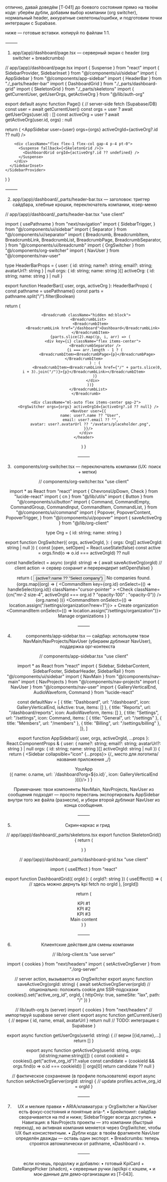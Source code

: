 отлично, давай доведём [T-041] до боевого состояния прямо на твоём коде: уберём дубли, добавим выбор компании (org switcher), нормальный header, аккуратные скелетоны/ошибки, и подготовим точки интеграции c Supabase.

ниже — готовые вставки. копируй по файлам 1:1.

⸻

1. app/(app)/dashboard/page.tsx — серверный экран с header (org switcher + breadcrumbs)

// app/(app)/dashboard/page.tsx
import { Suspense } from "react"
import { SidebarProvider, SidebarInset } from "@/components/ui/sidebar"
import { AppSidebar } from "@/components/app-sidebar"
import { HeaderBar } from "./\_parts/header-bar"
import { DashboardGrid } from "./\_parts/dashboard-grid"
import { SkeletonGrid } from "./\_parts/skeletons"
import { getCurrentUser, getUserOrgs, getActiveOrg } from "@/lib/auth-org"

export default async function Page() {
// server-side fetch (Supabase/DB)
const user = await getCurrentUser()
const orgs = user ? await getUserOrgs(user.id) : []
const activeOrg = user ? await getActiveOrg(user.id, orgs) : null

return (
<SidebarProvider>
<AppSidebar user={user} orgs={orgs} activeOrgId={activeOrg?.id ?? null} />
<SidebarInset>
<HeaderBar user={user} orgs={orgs} activeOrg={activeOrg} />

        <div className="flex flex-1 flex-col gap-4 p-4 pt-0">
          <Suspense fallback={<SkeletonGrid />}>
            <DashboardGrid orgId={activeOrg?.id ?? undefined} />
          </Suspense>
        </div>
      </SidebarInset>
    </SidebarProvider>

)
}

⸻

2. app/(app)/dashboard/\_parts/header-bar.tsx — заголовок: триггер сайдбара, хлебные крошки, переключатель компании, юзер-меню

// app/(app)/dashboard/\_parts/header-bar.tsx
"use client"

import { usePathname } from "next/navigation"
import {
SidebarTrigger,
} from "@/components/ui/sidebar"
import { Separator } from "@/components/ui/separator"
import {
Breadcrumb, BreadcrumbItem, BreadcrumbLink,
BreadcrumbList, BreadcrumbPage, BreadcrumbSeparator,
} from "@/components/ui/breadcrumb"
import { OrgSwitcher } from "@/components/org-switcher"
import { NavUser } from "@/components/nav-user"

type HeaderBarProps = {
user: { id: string; name?: string; email?: string; avatarUrl?: string } | null
orgs: { id: string; name: string }[]
activeOrg: { id: string; name: string } | null
}

export function HeaderBar({ user, orgs, activeOrg }: HeaderBarProps) {
const pathname = usePathname()
const parts = pathname.split("/").filter(Boolean)

return (
<header className="flex h-16 shrink-0 items-center gap-2 transition-[width,height] ease-linear px-4">
<SidebarTrigger className="-ml-1" />
<Separator orientation="vertical" className="mr-2 h-4" />

      <Breadcrumb className="hidden md:block">
        <BreadcrumbList>
          <BreadcrumbItem>
            <BreadcrumbLink href="/dashboard">Dashboard</BreadcrumbLink>
          </BreadcrumbItem>
          {parts.slice(2).map((p, i, arr) => (
            <div key={i} className="flex items-center">
              <BreadcrumbSeparator />
              {i === arr.length - 1 ? (
                <BreadcrumbItem><BreadcrumbPage>{p}</BreadcrumbPage></BreadcrumbItem>
              ) : (
                <BreadcrumbItem><BreadcrumbLink href={"/" + parts.slice(0, i + 3).join("/")}>{p}</BreadcrumbLink></BreadcrumbItem>
              )}
            </div>
          ))}
        </BreadcrumbList>
      </Breadcrumb>

      <div className="ml-auto flex items-center gap-2">
        <OrgSwitcher orgs={orgs} activeOrgId={activeOrg?.id ?? null} />
        <NavUser user={{
          name: user?.name ?? "User",
          email: user?.email ?? "",
          avatar: user?.avatarUrl ?? "/avatars/placeholder.png",
        }}/>
      </div>
    </header>

)
}

⸻

3. components/org-switcher.tsx — переключатель компании (UX: поиск + метки)

// components/org-switcher.tsx
"use client"

import \* as React from "react"
import { ChevronsUpDown, Check } from "lucide-react"
import { cn } from "@/lib/utils"
import { Button } from "@/components/ui/button"
import {
Command, CommandEmpty, CommandGroup, CommandInput, CommandItem, CommandList,
} from "@/components/ui/command"
import {
Popover, PopoverContent, PopoverTrigger,
} from "@/components/ui/popover"
import { saveActiveOrg } from "@/lib/org-client"

type Org = { id: string; name: string }

export function OrgSwitcher({
orgs,
activeOrgId,
}: {
orgs: Org[]
activeOrgId: string | null
}) {
const [open, setOpen] = React.useState(false)
const active = orgs.find(o => o.id === activeOrgId) ?? null

const handleSelect = async (orgId: string) => {
await saveActiveOrg(orgId) // client action → сервер сохранит и перерендерит
setOpen(false)
}

return (
<Popover open={open} onOpenChange={setOpen}>
<PopoverTrigger asChild>
<Button variant="outline" size="sm" role="combobox" aria-expanded={open} className="w-56 justify-between">
<span className="truncate">{active?.name ?? "Select company"}</span>
<ChevronsUpDown className="ml-2 size-4 opacity-50" />
</Button>
</PopoverTrigger>
<PopoverContent className="w-64 p-0" sideOffset={8}>
<Command>
<CommandInput placeholder="Search company..." />
<CommandList>
<CommandEmpty>No companies found.</CommandEmpty>
<CommandGroup heading="Companies">
{orgs.map((org) => (
<CommandItem
key={org.id}
onSelect={() => handleSelect(org.id)}
className="cursor-pointer" >
<Check className={cn("mr-2 size-4", activeOrgId === org.id ? "opacity-100" : "opacity-0")} />
<span className="truncate">{org.name}</span>
</CommandItem>
))}
</CommandGroup>
<CommandGroup heading="Actions">
<CommandItem onSelect={() => location.assign("/settings/organization?new=1")}> + Create organization
</CommandItem>
<CommandItem onSelect={() => location.assign("/settings/organization")}>
Manage organizations
</CommandItem>
</CommandGroup>
</CommandList>
</Command>
</PopoverContent>
</Popover>
)
}

⸻

4. components/app-sidebar.tsx — сайдбар: используем твои NavMain/NavProjects/NavUser (убираем дубликат NavUser), поддержка орг‑контекста

// components/app-sidebar.tsx
"use client"

import \* as React from "react"
import { Sidebar, SidebarContent, SidebarFooter, SidebarHeader, SidebarRail } from "@/components/ui/sidebar"
import { NavMain } from "@/components/nav-main"
import { NavProjects } from "@/components/nav-projects"
import { NavUser } from "@/components/nav-user"
import { GalleryVerticalEnd, AudioWaveform, Command } from "lucide-react"

const defaultNav = [
{ title: "Dashboard", url: "/dashboard", icon: GalleryVerticalEnd, isActive: true, items: [] },
{ title: "Reports", url: "/dashboard/reports", icon: AudioWaveform, items: [] },
{ title: "Settings", url: "/settings", icon: Command, items: [
{ title: "General", url: "/settings" },
{ title: "Members", url: "/members" },
{ title: "Billing", url: "/settings/billing" },
]},
]

export function AppSidebar({
user,
orgs,
activeOrgId,
...props
}: React.ComponentProps<typeof Sidebar> & {
user: { name?: string; email?: string; avatarUrl?: string } | null
orgs: { id: string; name: string }[]
activeOrgId: string | null
}) {
return (
<Sidebar collapsible="icon" {...props}>
<SidebarHeader>
{/_ место для логотипа/названия приложения _/}
<div className="px-2 py-3 text-sm font-semibold">YourApp</div>
</SidebarHeader>
<SidebarContent>
<NavMain items={defaultNav} />
<NavProjects projects={orgs.map(o => ({ name: o.name, url: `/dashboard?org=${o.id}`, icon: GalleryVerticalEnd }))}/>
</SidebarContent>
<SidebarFooter>
<NavUser user={{
          name: user?.name ?? "User",
          email: user?.email ?? "",
          avatar: user?.avatarUrl ?? "/avatars/placeholder.png",
        }}/>
</SidebarFooter>
<SidebarRail />
</Sidebar>
)
}

Примечание: твои компоненты NavMain, NavProjects, NavUser из сообщения подходят — просто перестань экспортировать AppSidebar внутри того же файла (разнесли), и убери второй дубликат NavUser из конца сообщения.

⸻

5. Скрин‑каркас и грид

// app/(app)/dashboard/\_parts/skeletons.tsx
export function SkeletonGrid() {
return (
<div className="flex flex-1 flex-col gap-4">
<div className="grid auto-rows-min gap-4 md:grid-cols-3">
<div className="bg-muted/50 aspect-video rounded-xl animate-pulse" />
<div className="bg-muted/50 aspect-video rounded-xl animate-pulse" />
<div className="bg-muted/50 aspect-video rounded-xl animate-pulse" />
</div>
<div className="bg-muted/50 min-h-[60vh] flex-1 rounded-xl animate-pulse" />
</div>
)
}

// app/(app)/dashboard/\_parts/dashboard-grid.tsx
"use client"

import { useEffect } from "react"

export function DashboardGrid({ orgId }: { orgId?: string }) {
useEffect(() => {
// здесь можно дернуть kpi fetch по orgId
}, [orgId])

return (
<div className="flex flex-1 flex-col gap-4">
<div className="grid auto-rows-min gap-4 md:grid-cols-3">
<div className="rounded-xl border p-4">KPI #1</div>
<div className="rounded-xl border p-4">KPI #2</div>
<div className="rounded-xl border p-4">KPI #3</div>
</div>
<div className="rounded-xl border p-4 min-h-[60vh]">Main content</div>
</div>
)
}

⸻

6. Клиентские действия для смены компании

// lib/org-client.ts
"use server"

import { cookies } from "next/headers"
import { setActiveOrgServer } from "./org-server"

// server action, вызывается из OrgSwitcher
export async function saveActiveOrg(orgId: string) {
await setActiveOrgServer(orgId)
// опционально: положить cookie для SSR-подсказки
cookies().set("active_org_id", orgId, { httpOnly: true, sameSite: "lax", path: "/" })
}

// lib/auth-org.ts (server)
import { cookies } from "next/headers"
// импортируй supabase server client
export async function getCurrentUser() {
// верни { id, name, email, avatarUrl }
return null // TODO: интеграция с Supabase
}

export async function getUserOrgs(userId: string) {
// верни [{id,name},...]
return []
}

export async function getActiveOrg(userId: string, orgs: {id:string;name:string}[]) {
const cookieId = cookies().get("active_org_id")?.value
const candidate = (cookieId && orgs.find(o => o.id === cookieId)) || orgs[0]
return candidate ?? null
}

// фактическое сохранение (в профиле пользователя)
export async function setActiveOrgServer(orgId: string) {
// update profiles.active_org_id = orgId
}

⸻

7. UX и мелкие правки
   • ARIA/клавиатура: у OrgSwitcher и NavUser есть фокус‑состояния и понятные aria-\*.
   • Брейкпоинт: сайдбар сворачивается на md и ниже; SidebarTrigger всегда доступен.
   • Навигация: в NavProjects проекты — это компании (быстрый переход), но активная компания меняется через OrgSwitcher, чтобы UX был консистентным.
   • Дубли кода: в твоём фрагменте NavUser определён дважды — оставь один экспорт.
   • Breadcrumbs: теперь строятся автоматически от pathname, «Dashboard › ».

⸻

если хочешь, продолжу и добавлю:
• готовый KpiCard + DateRangePicker (shadcn),
• серверные ручки /api/kpi с кэшем,
• и мок‑данные для демо‑организации из [T‑043].
